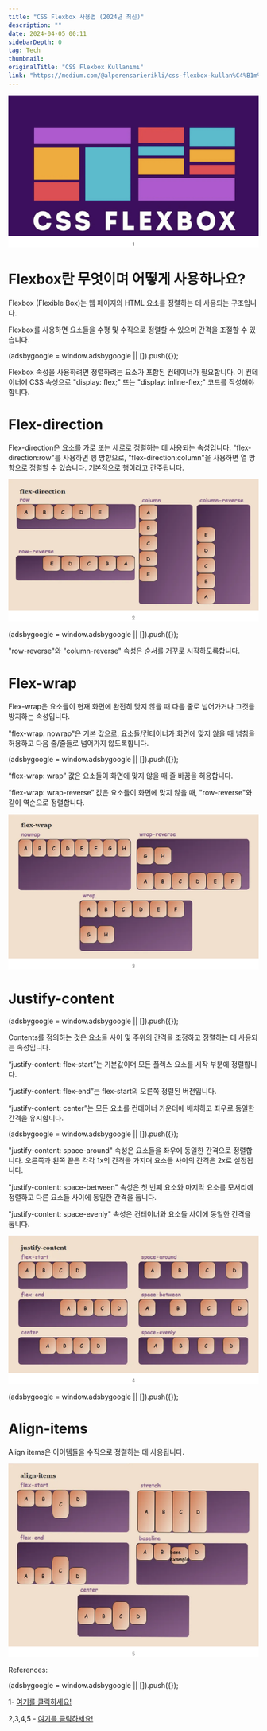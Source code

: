 ```yaml
---
title: "CSS Flexbox 사용법 (2024년 최신)"
description: ""
date: 2024-04-05 00:11
sidebarDepth: 0
tag: Tech
thumbnail: 
originalTitle: "CSS Flexbox Kullanımı"
link: "https://medium.com/@alperensarierikli/css-flexbox-kullan%C4%B1m%C4%B1-e6d284741b55"
---
```



![CSS Flexbox](./img/CSSFlexboxKullanm_0.png)

# Flexbox란 무엇이며 어떻게 사용하나요?

Flexbox (Flexible Box)는 웹 페이지의 HTML 요소를 정렬하는 데 사용되는 구조입니다.

Flexbox를 사용하면 요소들을 수평 및 수직으로 정렬할 수 있으며 간격을 조절할 수 있습니다.

<!-- ui-log 수평형 -->
<ins class="adsbygoogle"
  style="display:block"
  data-ad-client="ca-pub-4877378276818686"
  data-ad-slot="9743150776"
  data-ad-format="auto"
  data-full-width-responsive="true"></ins>
<component is="script">
(adsbygoogle = window.adsbygoogle || []).push({});
</component>

Flexbox 속성을 사용하려면 정렬하려는 요소가 포함된 컨테이너가 필요합니다. 이 컨테이너에 CSS 속성으로 "display: flex;" 또는 "display: inline-flex;" 코드를 작성해야 합니다.

# Flex-direction

Flex-direction은 요소를 가로 또는 세로로 정렬하는 데 사용되는 속성입니다. "flex-direction:row"를 사용하면 행 방향으로, "flex-direction:column"을 사용하면 열 방향으로 정렬할 수 있습니다. 기본적으로 행이라고 간주됩니다.

![CSSFlexboxKullanm_0](./img/CSSFlexboxKullanm_1.png)

<!-- ui-log 수평형 -->
<ins class="adsbygoogle"
  style="display:block"
  data-ad-client="ca-pub-4877378276818686"
  data-ad-slot="9743150776"
  data-ad-format="auto"
  data-full-width-responsive="true"></ins>
<component is="script">
(adsbygoogle = window.adsbygoogle || []).push({});
</component>

"row-reverse"와 "column-reverse" 속성은 순서를 거꾸로 시작하도록합니다.

# Flex-wrap

Flex-wrap은 요소들이 현재 화면에 완전히 맞지 않을 때 다음 줄로 넘어가거나 그것을 방지하는 속성입니다.

"flex-wrap: nowrap"은 기본 값으로, 요소들/컨테이너가 화면에 맞지 않을 때 넘침을 허용하고 다음 줄/줄들로 넘어가지 않도록합니다.

<!-- ui-log 수평형 -->
<ins class="adsbygoogle"
  style="display:block"
  data-ad-client="ca-pub-4877378276818686"
  data-ad-slot="9743150776"
  data-ad-format="auto"
  data-full-width-responsive="true"></ins>
<component is="script">
(adsbygoogle = window.adsbygoogle || []).push({});
</component>

“flex-wrap: wrap” 값은 요소들이 화면에 맞지 않을 때 줄 바꿈을 허용합니다.

“flex-wrap: wrap-reverse” 값은 요소들이 화면에 맞지 않을 때, "row-reverse"와 같이 역순으로 정렬합니다.

![CSSFlexbox 사용 예시](./img/CSSFlexboxKullanm_2.png)

# Justify-content

<!-- ui-log 수평형 -->
<ins class="adsbygoogle"
  style="display:block"
  data-ad-client="ca-pub-4877378276818686"
  data-ad-slot="9743150776"
  data-ad-format="auto"
  data-full-width-responsive="true"></ins>
<component is="script">
(adsbygoogle = window.adsbygoogle || []).push({});
</component>

Contents를 정의하는 것은 요소들 사이 및 주위의 간격을 조정하고 정렬하는 데 사용되는 속성입니다.

“justify-content: flex-start”는 기본값이며 모든 플렉스 요소를 시작 부분에 정렬합니다.

“justify-content: flex-end”는 flex-start의 오른쪽 정렬된 버전입니다.

“justify-content: center”는 모든 요소를 컨테이너 가운데에 배치하고 좌우로 동일한 간격을 유지합니다.

<!-- ui-log 수평형 -->
<ins class="adsbygoogle"
  style="display:block"
  data-ad-client="ca-pub-4877378276818686"
  data-ad-slot="9743150776"
  data-ad-format="auto"
  data-full-width-responsive="true"></ins>
<component is="script">
(adsbygoogle = window.adsbygoogle || []).push({});
</component>

"justify-content: space-around" 속성은 요소들을 좌우에 동일한 간격으로 정렬합니다. 오른쪽과 왼쪽 끝은 각각 1x의 간격을 가지며 요소들 사이의 간격은 2x로 설정됩니다.

"justify-content: space-between" 속성은 첫 번째 요소와 마지막 요소를 모서리에 정렬하고 다른 요소들 사이에 동일한 간격을 둡니다.

"justify-content: space-evenly" 속성은 컨테이너와 요소들 사이에 동일한 간격을 둡니다.

![CSSFlexboxKullanm_3.png](./img/CSSFlexboxKullanm_3.png)

<!-- ui-log 수평형 -->
<ins class="adsbygoogle"
  style="display:block"
  data-ad-client="ca-pub-4877378276818686"
  data-ad-slot="9743150776"
  data-ad-format="auto"
  data-full-width-responsive="true"></ins>
<component is="script">
(adsbygoogle = window.adsbygoogle || []).push({});
</component>

# Align-items

Align items은 아이템들을 수직으로 정렬하는 데 사용됩니다.

![CSS Flexbox](./img/CSSFlexboxKullanm_4.png)

References:

<!-- ui-log 수평형 -->
<ins class="adsbygoogle"
  style="display:block"
  data-ad-client="ca-pub-4877378276818686"
  data-ad-slot="9743150776"
  data-ad-format="auto"
  data-full-width-responsive="true"></ins>
<component is="script">
(adsbygoogle = window.adsbygoogle || []).push({});
</component>

1- [여기를 클릭하세요!](https://community.kodular.io/t/flexbox-css-flexible-box-layout-module-for-kodular/132608)

2,3,4,5 - [여기를 클릭하세요!](https://byteiota.com/flexbox-conatiner/)